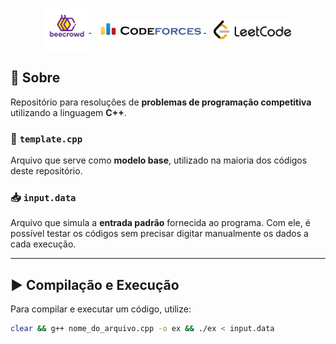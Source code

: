 <p align="center">
  <a href="https://www.beecrowd.com.br" target="_blank">
    <img src="./img/b.png" alt="Beecrowd" height="70" style="vertical-align: middle;"/>
  </a>
  &nbsp;&nbsp;
  <a href="https://codeforces.com" target="_blank">
    <img src="./img/cf.png" alt="Codeforces" height="30" style="vertical-align: middle;"/>
  </a>
  &nbsp;&nbsp;
  <a href="https://leetcode.com" target="_blank">
    <img src="./img/lc.png" alt="LeetCode" height="30" style="vertical-align: middle;"/>
  </a>
</p>

## 📄 Sobre

Repositório para resoluções de **problemas de programação competitiva** utilizando a linguagem **C++**.

### 🧩 `template.cpp`

Arquivo que serve como **modelo base**, utilizado na maioria dos códigos deste repositório. 

### 📥 `input.data`

Arquivo que simula a **entrada padrão** fornecida ao programa.   Com ele, é possível testar os códigos sem precisar digitar manualmente os dados a cada execução.

---

## ▶️ Compilação e Execução

Para compilar e executar um código, utilize:

```bash
clear && g++ nome_do_arquivo.cpp -o ex && ./ex < input.data
